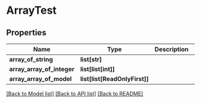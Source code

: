 # ArrayTest

## Properties
Name | Type | Description | Notes
------------ | ------------- | ------------- | -------------
**array_of_string** | **list[str]** |  | [optional] 
**array_array_of_integer** | **list[list[int]]** |  | [optional] 
**array_array_of_model** | **list[list[ReadOnlyFirst]]** |  | [optional] 

[[Back to Model list]](../README.md#documentation-for-models) [[Back to API list]](../README.md#documentation-for-api-endpoints) [[Back to README]](../README.md)


